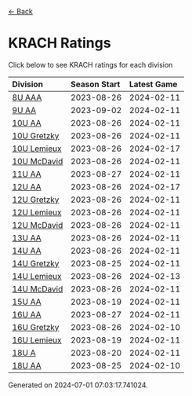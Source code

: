 [<- Back](../readme.md)
# KRACH Ratings
Click below to see KRACH ratings for each division

| Division | Season Start | Latest Game |
| :-- | :-- | :-- |
| [8U AAA](8U-AAA-ratings.md) | 2023-08-26 | 2024-02-11 |
| [9U AA](9U-AA-ratings.md) | 2023-09-02 | 2024-02-11 |
| [10U AA](10U-AA-ratings.md) | 2023-08-26 | 2024-02-11 |
| [10U Gretzky](10U-Gretzky-ratings.md) | 2023-08-26 | 2024-02-11 |
| [10U Lemieux](10U-Lemieux-ratings.md) | 2023-08-26 | 2024-02-17 |
| [10U McDavid](10U-McDavid-ratings.md) | 2023-08-26 | 2024-02-11 |
| [11U AA](11U-AA-ratings.md) | 2023-08-27 | 2024-02-11 |
| [12U AA](12U-AA-ratings.md) | 2023-08-26 | 2024-02-17 |
| [12U Gretzky](12U-Gretzky-ratings.md) | 2023-08-26 | 2024-02-11 |
| [12U Lemieux](12U-Lemieux-ratings.md) | 2023-08-26 | 2024-02-11 |
| [12U McDavid](12U-McDavid-ratings.md) | 2023-08-26 | 2024-02-11 |
| [13U AA](13U-AA-ratings.md) | 2023-08-26 | 2024-02-11 |
| [14U AA](14U-AA-ratings.md) | 2023-08-26 | 2024-02-11 |
| [14U Gretzky](14U-Gretzky-ratings.md) | 2023-08-25 | 2024-02-11 |
| [14U Lemieux](14U-Lemieux-ratings.md) | 2023-08-26 | 2024-02-13 |
| [14U McDavid](14U-McDavid-ratings.md) | 2023-08-26 | 2024-02-11 |
| [15U AA](15U-AA-ratings.md) | 2023-08-19 | 2024-02-11 |
| [16U AA](16U-AA-ratings.md) | 2023-08-27 | 2024-02-11 |
| [16U Gretzky](16U-Gretzky-ratings.md) | 2023-08-26 | 2024-02-10 |
| [16U Lemieux](16U-Lemieux-ratings.md) | 2023-08-19 | 2024-02-11 |
| [18U A](18U-A-ratings.md) | 2023-08-20 | 2024-02-11 |
| [18U AA](18U-AA-ratings.md) | 2023-08-25 | 2024-02-10 |

Generated on 2024-07-01 07:03:17.741024.

